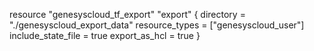



resource "genesyscloud_tf_export" "export" {
  directory          = "./genesyscloud_export_data"
  resource_types     = ["genesyscloud_user"]
  include_state_file = true
  export_as_hcl = true
}